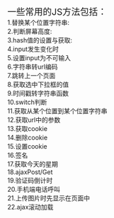 <span style="font-size:20px">一些常用的JS方法包括：</span></br>
1.替换某个位置字符串:</br>
2.判断屏幕高度:</br>
3.hash值的设置与获取:</br>
4.input发生变化时</br>
5.设置input为不可输入</br>
6.字符串转url编码</br>
7.跳转上一个页面</br>
8.获取选中下拉框的值</br>
9.时间戳转字符串函数</br>
10.switch判断</br>
11.获取从某个位置到某个位置字符串</br>
12.获取url中的参数</br>
13.获取cookie</br>
14.删除cookie</br>
15.设置cookie</br>
16.签名</br>
17.获取今天的星期</br>
18.ajaxPost/Get</br>
19.验证码倒计时</br>
20.手机端电话呼叫</br>
21.上传图片时先显示在页面中</br>
22.ajax滚动加载</br>
